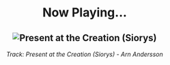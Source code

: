 <div align="center"> 
<h1>Now Playing...</h1>

![Present at the Creation (Siorys)](https://i.scdn.co/image/ab67616d00001e02ace432bd57772137887e6bf6)
--
_<p>Track: Present at the Creation (Siorys) - Arn Andersson </p>_
</div>
